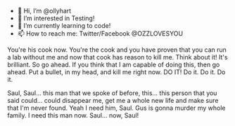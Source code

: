 - 👋 Hi, I’m @ollyhart
- 👀 I’m interested in Testing!
- 🌱 I’m currently learning to code!
- 📫 How to reach me: Twitter/Facebook @OZZLOVESYOU

You're his cook now. You're the cook and you have proven that you can run a lab without me and now that cook has reason to kill me. Think about it! It's brilliant. So go ahead. If you think that I am capable of doing this, then go ahead. Put a bullet, in my head, and kill me right now. DO IT! Do it. Do it. Do it. 

Saul, Saul... this man that we spoke of before, this... this person that you said could... could disappear me, get me a whole new life and make sure that I'm never found. Yeah I need him, Saul. Gus is gonna murder my whole family. I need this man now. Saul... now, Saul! 

<!---
ollyhart/ollyhart is a ✨ special ✨ repository because its `README.md` (this file) appears on your GitHub profile.
You can click the Preview link to take a look at your changes.
--->
